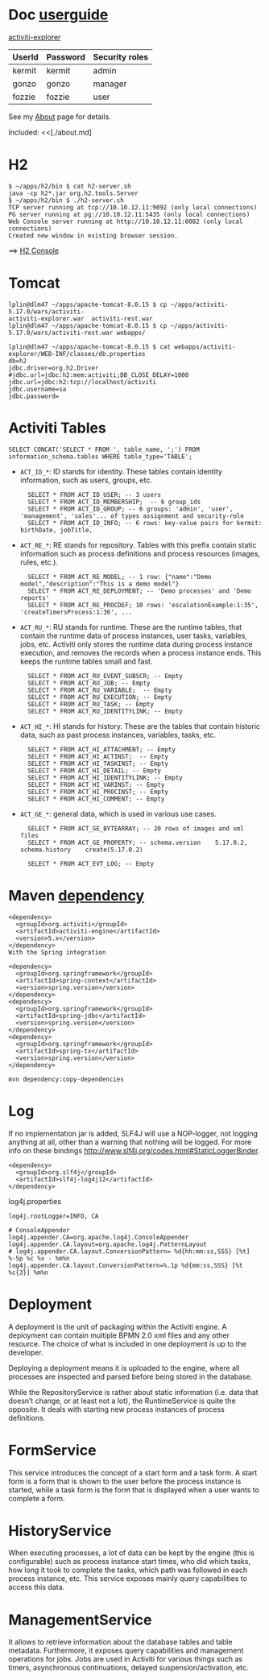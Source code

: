 # Doc [userguide](http://activiti.org/userguide/)
[activiti-explorer](http://localhost:8080/activiti-explorer/)

| UserId | Password | Security roles |
|--------|----------|----------------|
| kermit | kermit   | admin          |
| gonzo  | gonzo    | manager        |
| fozzie | fozzie   | user           |

See my [About](./about.md) page for details.

Included:
<<[./about.md]

# H2
	$ ~/apps/h2/bin $ cat h2-server.sh 
	java -cp h2*.jar org.h2.tools.Server
	$ ~/apps/h2/bin $ ./h2-server.sh 
	TCP server running at tcp://10.10.12.11:9092 (only local connections)
	PG server running at pg://10.10.12.11:5435 (only local connections)
	Web Console server running at http://10.10.12.11:8082 (only local connections)
	Created new window in existing browser session.
==> [H2 Console](http://localhost:8082/)

# Tomcat
	lplin@dlm47 ~/apps/apache-tomcat-8.0.15 $ cp ~/apps/activiti-5.17.0/wars/activiti-
	activiti-explorer.war  activiti-rest.war      
	lplin@dlm47 ~/apps/apache-tomcat-8.0.15 $ cp ~/apps/activiti-5.17.0/wars/activiti-rest.war webapps/

	lplin@dlm47 ~/apps/apache-tomcat-8.0.15 $ cat webapps/activiti-explorer/WEB-INF/classes/db.properties
	db=h2
	jdbc.driver=org.h2.Driver
	#jdbc.url=jdbc:h2:mem:activiti;DB_CLOSE_DELAY=1000
	jdbc.url=jdbc:h2:tcp://localhost/activiti
	jdbc.username=sa
	jdbc.password=

# Activiti Tables
	SELECT CONCAT('SELECT * FROM ', table_name, ';') FROM information_schema.tables WHERE table_type='TABLE';

* `ACT_ID_*`: ID stands for identity. These tables contain identity information, such as users, groups, etc.

		SELECT * FROM ACT_ID_USER; -- 3 users
		SELECT * FROM ACT_ID_MEMBERSHIP;  -- 6 group_ids
		SELECT * FROM ACT_ID_GROUP; -- 6 groups: 'admin', 'user', 'management', 'sales'... of types assignment and security-role
		SELECT * FROM ACT_ID_INFO; -- 6 rows: key-value pairs for kermit: birthDate, jobTitle,
* `ACT_RE_*`: RE stands for repository. Tables with this prefix contain static information such as process definitions and process resources (images, rules, etc.).

		SELECT * FROM ACT_RE_MODEL; -- 1 row: {"name":"Demo model","description":"This is a demo model"}
		SELECT * FROM ACT_RE_DEPLOYMENT; -- 'Demo processes' and 'Demo reports'
		SELECT * FROM ACT_RE_PROCDEF; 10 rows: 'escalationExample:1:35', 'createTimersProcess:1:36', ...
* `ACT_RU_*`: RU stands for runtime. These are the runtime tables, that contain the runtime data of process instances, user tasks, variables, jobs, etc. Activiti only stores the runtime data during process instance execution, and removes the records when a process instance ends. This keeps the runtime tables small and fast.

		SELECT * FROM ACT_RU_EVENT_SUBSCR; -- Empty
		SELECT * FROM ACT_RU_JOB; -- Empty
		SELECT * FROM ACT_RU_VARIABLE;  -- Empty
		SELECT * FROM ACT_RU_EXECUTION; -- Empty
		SELECT * FROM ACT_RU_TASK; -- Empty
		SELECT * FROM ACT_RU_IDENTITYLINK; -- Empty

* `ACT_HI_*`: HI stands for history. These are the tables that contain historic data, such as past process instances, variables, tasks, etc.

		SELECT * FROM ACT_HI_ATTACHMENT; -- Empty
		SELECT * FROM ACT_HI_ACTINST;  -- Empty
		SELECT * FROM ACT_HI_TASKINST; -- Empty
		SELECT * FROM ACT_HI_DETAIL; -- Empty
		SELECT * FROM ACT_HI_IDENTITYLINK; -- Empty
		SELECT * FROM ACT_HI_VARINST; -- Empty
		SELECT * FROM ACT_HI_PROCINST; -- Empty
		SELECT * FROM ACT_HI_COMMENT; -- Empty

* `ACT_GE_*`: general data, which is used in various use cases.

		SELECT * FROM ACT_GE_BYTEARRAY; -- 20 rows of images and xml files
		SELECT * FROM ACT_GE_PROPERTY; -- schema.version	5.17.0.2, schema.history	create(5.17.0.2)

		SELECT * FROM ACT_EVT_LOG; -- Empty

# Maven [dependency](http://www.activiti.org/community.html#maven.repository)
	<dependency>
	  <groupId>org.activiti</groupId>
	  <artifactId>activiti-engine</artifactId>
	  <version>5.x</version>
	</dependency>
	With the Spring integration

	<dependency>
	  <groupId>org.springframework</groupId>
	  <artifactId>spring-context</artifactId>
	  <version>spring.version</version>
	</dependency>
	<dependency>
	  <groupId>org.springframework</groupId>
	  <artifactId>spring-jdbc</artifactId>
	  <version>spring.version</version>
	</dependency>
	<dependency>
	  <groupId>org.springframework</groupId>
	  <artifactId>spring-tx</artifactId>
	  <version>spring.version</version>
	</dependency>

	mvn dependency:copy-dependencies

# Log
If no implementation jar is added, SLF4J will use a NOP-logger, not logging anything at all, other than a warning that nothing will be logged. For more info on these bindings http://www.slf4j.org/codes.html#StaticLoggerBinder.

	<dependency>
	  <groupId>org.slf4j</groupId>
	  <artifactId>slf4j-log4j12</artifactId>
	</dependency>

log4j.properties

	log4j.rootLogger=INFO, CA

	# ConsoleAppender
	log4j.appender.CA=org.apache.log4j.ConsoleAppender
	log4j.appender.CA.layout=org.apache.log4j.PatternLayout
	# log4j.appender.CA.layout.ConversionPattern= %d{hh:mm:ss,SSS} [%t] %-5p %c %x - %m%n
	log4j.appender.CA.layout.ConversionPattern=%.1p %d{mm:ss,SSS} [%t %c{3}] %m%n

# Deployment
A deployment is the unit of packaging within the Activiti engine. A deployment can contain multiple BPMN 2.0 xml files and any other resource. The choice of what is included in one deployment is up to the developer. 

Deploying a deployment means it is uploaded to the engine, where all processes are inspected and parsed before being stored in the database. 

While the RepositoryService is rather about static information (i.e. data that doesn’t change, or at least not a lot), the RuntimeService is quite the opposite. It deals with starting new process instances of process definitions.

# FormService
This service introduces the concept of a start form and a task form. A start form is a form that is shown to the user before the process instance is started, while a task form is the form that is displayed when a user wants to complete a form.

# HistoryService
When executing processes, a lot of data can be kept by the engine (this is configurable) such as process instance start times, who did which tasks, how long it took to complete the tasks, which path was followed in each process instance, etc. This service exposes mainly query capabilities to access this data.

# ManagementService
It allows to retrieve information about the database tables and table metadata. Furthermore, it exposes query capabilities and management operations for jobs. Jobs are used in Activiti for various things such as timers, asynchronous continuations, delayed suspension/activation, etc.

